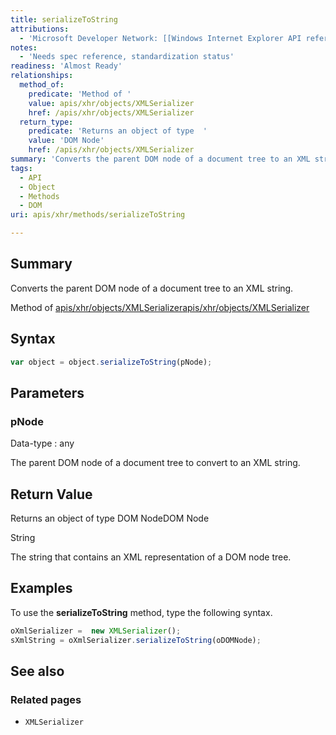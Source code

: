 ```yaml
---
title: serializeToString
attributions:
  - 'Microsoft Developer Network: [[Windows Internet Explorer API reference](http://msdn.microsoft.com/en-us/library/ie/hh828809%28v=vs.85%29.aspx) Article]'
notes:
  - 'Needs spec reference, standardization status'
readiness: 'Almost Ready'
relationships:
  method_of:
    predicate: 'Method of '
    value: apis/xhr/objects/XMLSerializer
    href: /apis/xhr/objects/XMLSerializer
  return_type:
    predicate: 'Returns an object of type  '
    value: 'DOM Node'
    href: /apis/xhr/objects/XMLSerializer
summary: 'Converts the parent DOM node of a document tree to an XML string.'
tags:
  - API
  - Object
  - Methods
  - DOM
uri: apis/xhr/methods/serializeToString

---
```

## Summary

Converts the parent DOM node of a document tree to an XML string.

Method of [apis/xhr/objects/XMLSerializer](/apis/xhr/objects/XMLSerializer)[apis/xhr/objects/XMLSerializer](/apis/xhr/objects/XMLSerializer)

## Syntax

``` js
var object = object.serializeToString(pNode);
```

## Parameters

### pNode

 Data-type
:   any

 The parent DOM node of a document tree to convert to an XML string.

## Return Value

Returns an object of type DOM NodeDOM Node

String

The string that contains an XML representation of a DOM node tree.

## Examples

To use the **serializeToString** method, type the following syntax.

``` js
oXmlSerializer =  new XMLSerializer();
sXmlString = oXmlSerializer.serializeToString(oDOMNode);
```

## See also

### Related pages

-   `XMLSerializer`
